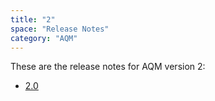 ```yaml
---
title: "2"
space: "Release Notes"
category: "AQM"
---
```


These are the release notes for AQM version 2:

* [2.0](2.0)
